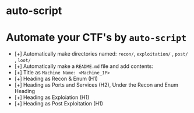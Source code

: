 # auto-script
# Automate your CTF's by `auto-script`
   
- [+] Automatically make directories named: `recon/`, `exploitation/` , `post/` , `loot/`
- [+] Automatically make a `README.md` file and add contents:
- [+] Title as `Machine Name: <Machine_IP>`
- [+] Heading as Recon & Enum (H1)
- [+] Heading as Ports and Services (H2), Under the Recon and Enum Heading
- [+] Heading as Exploiation (H1)
- [+] Heading as Post Exploitation (H1)

